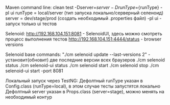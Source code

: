 Maven command line:
clean test -Dserver=${server} -DrunType=${runType} -pl ui
runType = local/server (тип запуска локально/серверный селеноид)
server = dev/stage/prod (создать необходимый .properties файл)
-pl ui - запуск только ui тестов

Selenoid:
http://192.168.104.151:8081 - SelenoidUI, здесь можно смотреть процесс выполнения тестов
http://192.168.104.151:4444/status - browser versions

Selenoid base commands:
"./cm selenoid update --last-versions 2" - установит(обновит) две последние версии всех браузеров
./cm selenoid status
./cm selenoid-ui status
./cm selenoid start
./cm selenoid stop
./cm selenoid-ui start -port 8081

Локальный запуск через TestNG:
Дефолтный runType указан в Config.class (runType=local), в этом случае тесты запустятся локально
Дефолтный server указан в Props.class (server=stage), можно менять на необходимый контур
